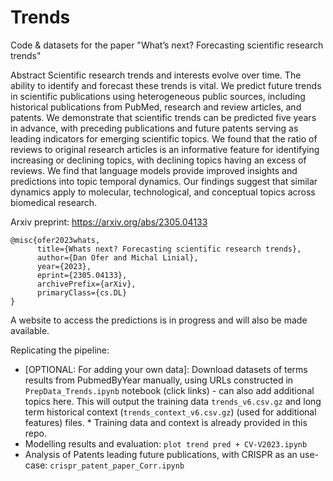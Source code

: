 # Trends
Code &amp; datasets for the paper "What’s next? Forecasting scientific research trends"

Abstract
Scientific research trends and interests evolve over time. The ability to identify and forecast these trends is vital. We predict future trends in scientific publications using heterogeneous public sources, including historical publications from PubMed, research and review articles, and patents. We demonstrate that scientific trends can be predicted five years in advance, with preceding publications and future patents serving as leading indicators for emerging scientific topics. We found that the ratio of reviews to original research articles is an informative feature for identifying increasing or declining topics, with declining topics having an excess of reviews. We find that language models provide improved insights and predictions into topic temporal dynamics. Our findings suggest that similar dynamics apply to molecular, technological, and conceptual topics across biomedical research.

Arxiv preprint:
https://arxiv.org/abs/2305.04133

```
@misc{ofer2023whats,
      title={Whats next? Forecasting scientific research trends}, 
      author={Dan Ofer and Michal Linial},
      year={2023},
      eprint={2305.04133},
      archivePrefix={arXiv},
      primaryClass={cs.DL}
}
```

A website to access the predictions is in progress and will also be made available. 

Replicating the pipeline:
* [OPTIONAL: For adding your own data]: Download datasets of terms results from PubmedByYear manually, using URLs constructed in `PrepData_Trends.ipynb` notebook (click links) - can also add additional topics here. This will output the training data `trends_v6.csv.gz` and long term historical context (`trends_context_v6.csv.gz`) (used for additional features) files.
      * Training data and context is already provided in this repo.
* Modelling results and evaluation: `plot trend pred + CV-V2023.ipynb`
* Analysis of Patents leading future publications, with CRISPR as an use-case: `crispr_patent_paper_Corr.ipynb`
